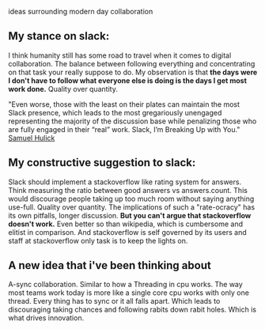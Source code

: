 ideas surrounding modern day collaboration<!--more--> 

## My stance on slack:
I think humanity still has some road to travel when it comes to digital collaboration. The balance between following everything and concentrating on that task your really suppose to do. My observation is that **the days were I don't have to follow what everyone else is doing is the days I get most work done.** Quality over quantity. 

"Even worse, those with the least on their plates can maintain the most Slack presence, which leads to the most gregariously unengaged representing the majority of the discussion base while penalizing those who are fully engaged in their “real” work.
Slack, I’m Breaking Up with You." [Samuel Hulick](https://medium.com/better-people/slack-i-m-breaking-up-with-you-54600ace03ea#.9psjgp32w) 

## My constructive suggestion to slack:
Slack should implement a stackoverflow like rating system for answers. Think measuring the ratio between good answers vs answers.count. This would discourage people taking up too much room without saying anything use-full. Quality over quantity. The implications of such a "rate-ocracy" has its own pitfalls, longer discussion. **But you can't argue that stackoverflow doesn't work.** Even better so than wikipedia, which is cumbersome and elitist in comparison. And stackoverflow is self governed by its users and staff at stackoverflow only task is to keep the lights on.

## A new idea that i've been thinking about
A-sync collaboration. Similar to how a Threading in cpu works. The way most teams work today is more like a single core cpu works with only one thread. Every thing has to sync or it all falls apart. Which leads to discouraging taking chances and following rabits down rabit holes. Which is what drives innovation. 